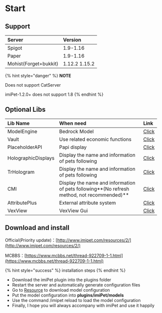 # Start

## Support <a id="&#x517C;&#x5BB9;&#x652F;&#x6301;"></a>

| Server | Version |
| :--- | :--- |
| Spigot | 1.9-1.16 |
| Paper | 1.9-1.16 |
| Mohist\(Forget+bukkit\) | 1.12.2 1.15.2 |

{% hint style="danger" %}
**NOTE**

Does not support CatServer

imiPet-1.2.0+ does not support 1.8
{% endhint %}

## Optional Libs <a id="&#x53EF;&#x9009;&#x524D;&#x7F6E;"></a>

| Lib Name | When need | Link |
| :--- | :--- | :--- |
| ModelEngine | Bedrock Model | [Click](https://www.spigotmc.org/resources/conxeptworks-model-engine%E2%80%94ultimate-entity-model-manager-1-14-1-16-1.79477/) |
| Vault | Use related economic functions | [Click](https://www.spigotmc.org/resources/vault.34315/) |
| PlaceholderAPI | Papi display | [Click](https://www.spigotmc.org/resources/placeholderapi.6245/) |
| HolographicDisplays | Display the name and information of pets following | [Click](https://dev.bukkit.org/projects/holographic-displays) |
| TrHologram | Display the name and information of pets following | [Click](https://www.mcbbs.net/thread-923397-1-1.html) |
| CMI | Display the name and information of pets following**\(No refresh method, not recommended\)** | [Click](https://www.spigotmc.org/resources/cmi-ranks-kits-portals-essentials-mysql-sqlite-bungeecord.3742/) |
| AttributePlus | External attribute system | [Click](https://www.mcbbs.net/thread-898670-1-2.html) |
| VexView | VexView Gui | [Click](http://vexview.top/) |

## Download and install <a id="&#x4E0B;&#x8F7D;&#x5B89;&#x88C5;"></a>

Official\(Priority update\)：[http://www.imipet.com/resources/2/](http://www.imipet.com/resources/2/)

MCBBS：[https://www.mcbbs.net/thread-922709-1-1.html](https://www.mcbbs.net/thread-922709-1-1.html)

{% hint style="success" %}
installation steps
{% endhint %}

* Download the imiPet plugin into the plugins folder
* Restart the server and automatically generate configuration files
* Go to [Resource](http://www.imipet.com/resources/) to download model configuration
* Put the model configuration into  **plugins/imiPet/models**
* Use the command /imipet reload to load the model configuration
* Finally, I hope you will always accompany with imiPet and use it happily

